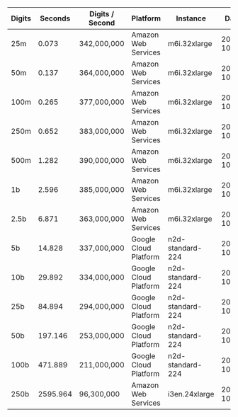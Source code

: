 | Digits | Seconds | Digits / Second | Platform | Instance | Date | Files |
| ------ | ------- | --------------- | -------- | -------- | ---- | ----- |
| 25m | 0.073 | 342,000,000 | Amazon Web Services | m6i.32xlarge | 2021-10-29 | [cfg](../Amazon%20Web%20Services/m6i.32xlarge/Cos%281%29%20%5BSeries%5D/Cos%281%29%20-%2020211029-152019.cfg) [out](../Amazon%20Web%20Services/m6i.32xlarge/Cos%281%29%20%5BSeries%5D/Cos%281%29%20-%2020211029-152019.out) [txt](../Amazon%20Web%20Services/m6i.32xlarge/Cos%281%29%20%5BSeries%5D/Cos%281%29%20-%2020211029-152019.txt) |
| 50m | 0.137 | 364,000,000 | Amazon Web Services | m6i.32xlarge | 2021-10-29 | [cfg](../Amazon%20Web%20Services/m6i.32xlarge/Cos%281%29%20%5BSeries%5D/Cos%281%29%20-%2020211029-160230.cfg) [out](../Amazon%20Web%20Services/m6i.32xlarge/Cos%281%29%20%5BSeries%5D/Cos%281%29%20-%2020211029-160230.out) [txt](../Amazon%20Web%20Services/m6i.32xlarge/Cos%281%29%20%5BSeries%5D/Cos%281%29%20-%2020211029-160230.txt) |
| 100m | 0.265 | 377,000,000 | Amazon Web Services | m6i.32xlarge | 2021-10-29 | [cfg](../Amazon%20Web%20Services/m6i.32xlarge/Cos%281%29%20%5BSeries%5D/Cos%281%29%20-%2020211029-160237.cfg) [out](../Amazon%20Web%20Services/m6i.32xlarge/Cos%281%29%20%5BSeries%5D/Cos%281%29%20-%2020211029-160237.out) [txt](../Amazon%20Web%20Services/m6i.32xlarge/Cos%281%29%20%5BSeries%5D/Cos%281%29%20-%2020211029-160237.txt) |
| 250m | 0.652 | 383,000,000 | Amazon Web Services | m6i.32xlarge | 2021-10-29 | [cfg](../Amazon%20Web%20Services/m6i.32xlarge/Cos%281%29%20%5BSeries%5D/Cos%281%29%20-%2020211029-160243.cfg) [out](../Amazon%20Web%20Services/m6i.32xlarge/Cos%281%29%20%5BSeries%5D/Cos%281%29%20-%2020211029-160243.out) [txt](../Amazon%20Web%20Services/m6i.32xlarge/Cos%281%29%20%5BSeries%5D/Cos%281%29%20-%2020211029-160243.txt) |
| 500m | 1.282 | 390,000,000 | Amazon Web Services | m6i.32xlarge | 2021-10-29 | [cfg](../Amazon%20Web%20Services/m6i.32xlarge/Cos%281%29%20%5BSeries%5D/Cos%281%29%20-%2020211029-171237.cfg) [out](../Amazon%20Web%20Services/m6i.32xlarge/Cos%281%29%20%5BSeries%5D/Cos%281%29%20-%2020211029-171237.out) [txt](../Amazon%20Web%20Services/m6i.32xlarge/Cos%281%29%20%5BSeries%5D/Cos%281%29%20-%2020211029-171237.txt) |
| 1b | 2.596 | 385,000,000 | Amazon Web Services | m6i.32xlarge | 2021-10-29 | [cfg](../Amazon%20Web%20Services/m6i.32xlarge/Cos%281%29%20%5BSeries%5D/Cos%281%29%20-%2020211029-171257.cfg) [out](../Amazon%20Web%20Services/m6i.32xlarge/Cos%281%29%20%5BSeries%5D/Cos%281%29%20-%2020211029-171257.out) [txt](../Amazon%20Web%20Services/m6i.32xlarge/Cos%281%29%20%5BSeries%5D/Cos%281%29%20-%2020211029-171257.txt) |
| 2.5b | 6.871 | 363,000,000 | Amazon Web Services | m6i.32xlarge | 2021-10-29 | [cfg](../Amazon%20Web%20Services/m6i.32xlarge/Cos%281%29%20%5BSeries%5D/Cos%281%29%20-%2020211029-202813.cfg) [out](../Amazon%20Web%20Services/m6i.32xlarge/Cos%281%29%20%5BSeries%5D/Cos%281%29%20-%2020211029-202813.out) [txt](../Amazon%20Web%20Services/m6i.32xlarge/Cos%281%29%20%5BSeries%5D/Cos%281%29%20-%2020211029-202813.txt) |
| 5b | 14.828 | 337,000,000 | Google Cloud Platform | n2d-standard-224 | 2020-10-03 | [cfg](../Google%20Cloud%20Platform/n2d-standard-224/Cos%281%29%20%5BSeries%5D/Cos%281%29%20-%2020201003-192414.cfg) [out](../Google%20Cloud%20Platform/n2d-standard-224/Cos%281%29%20%5BSeries%5D/Cos%281%29%20-%2020201003-192414.out) [txt](../Google%20Cloud%20Platform/n2d-standard-224/Cos%281%29%20%5BSeries%5D/Cos%281%29%20-%2020201003-192414.txt) |
| 10b | 29.892 | 334,000,000 | Google Cloud Platform | n2d-standard-224 | 2020-10-03 | [cfg](../Google%20Cloud%20Platform/n2d-standard-224/Cos%281%29%20%5BSeries%5D/Cos%281%29%20-%2020201003-192509.cfg) [out](../Google%20Cloud%20Platform/n2d-standard-224/Cos%281%29%20%5BSeries%5D/Cos%281%29%20-%2020201003-192509.out) [txt](../Google%20Cloud%20Platform/n2d-standard-224/Cos%281%29%20%5BSeries%5D/Cos%281%29%20-%2020201003-192509.txt) |
| 25b | 84.894 | 294,000,000 | Google Cloud Platform | n2d-standard-224 | 2020-10-03 | [cfg](../Google%20Cloud%20Platform/n2d-standard-224/Cos%281%29%20%5BSeries%5D/Cos%281%29%20-%2020201003-192734.cfg) [out](../Google%20Cloud%20Platform/n2d-standard-224/Cos%281%29%20%5BSeries%5D/Cos%281%29%20-%2020201003-192734.out) [txt](../Google%20Cloud%20Platform/n2d-standard-224/Cos%281%29%20%5BSeries%5D/Cos%281%29%20-%2020201003-192734.txt) |
| 50b | 197.146 | 253,000,000 | Google Cloud Platform | n2d-standard-224 | 2020-10-03 | [cfg](../Google%20Cloud%20Platform/n2d-standard-224/Cos%281%29%20%5BSeries%5D/Cos%281%29%20-%2020201003-193253.cfg) [out](../Google%20Cloud%20Platform/n2d-standard-224/Cos%281%29%20%5BSeries%5D/Cos%281%29%20-%2020201003-193253.out) [txt](../Google%20Cloud%20Platform/n2d-standard-224/Cos%281%29%20%5BSeries%5D/Cos%281%29%20-%2020201003-193253.txt) |
| 100b | 471.889 | 211,000,000 | Google Cloud Platform | n2d-standard-224 | 2020-10-03 | [cfg](../Google%20Cloud%20Platform/n2d-standard-224/Cos%281%29%20%5BSeries%5D/Cos%281%29%20-%2020201003-194457.cfg) [out](../Google%20Cloud%20Platform/n2d-standard-224/Cos%281%29%20%5BSeries%5D/Cos%281%29%20-%2020201003-194457.out) [txt](../Google%20Cloud%20Platform/n2d-standard-224/Cos%281%29%20%5BSeries%5D/Cos%281%29%20-%2020201003-194457.txt) |
| 250b | 2595.964 | 96,300,000 | Amazon Web Services | i3en.24xlarge | 2020-10-04 | [cfg](../Amazon%20Web%20Services/i3en.24xlarge/Cos%281%29%20%5BSeries%5D/Cos%281%29%20-%2020201004-221553.cfg) [out](../Amazon%20Web%20Services/i3en.24xlarge/Cos%281%29%20%5BSeries%5D/Cos%281%29%20-%2020201004-221553.out) [txt](../Amazon%20Web%20Services/i3en.24xlarge/Cos%281%29%20%5BSeries%5D/Cos%281%29%20-%2020201004-221553.txt) |
